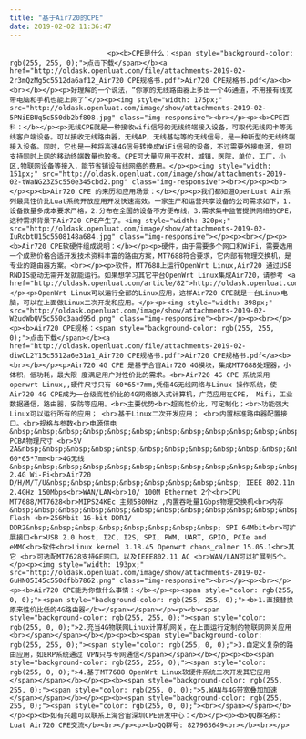 ```yaml
---
title: "基于Air720的CPE"
date: 2019-02-02 11:36:47
---
```










                            <p><b>CPE是什么：<span style="background-color: rgb(255, 255, 0);">点击下载</span></b><a href="http://oldask.openluat.com/file/attachments-2019-02-2r3mQzMg5c5512da6af12_Air720 CPE规格书.pdf">Air720 CPE规格书.pdf</a><b><br></b></p><p>好理解的一个说法，“你家的无线路由器上多出一个4G通道，不用接有线宽带电脑和手机也能上网了”</p><p><img style="width: 175px;" src="http://oldask.openluat.com/image/show/attachments-2019-02-5PNiEBUq5c550db2bf808.jpg" class="img-responsive"><br></p><p><b>CPE百科：</b></p><p>无线CPE就是一种接收wifi信号的无线终端接入设备，可取代无线网卡等无线客户端设备。可以接收无线路由器，无线AP，无线基站等的无线信号，是一种新型的无线终端接入设备。同时，它也是一种将高速4G信号转换成WiFi信号的设备，不过需要外接电源，但可支持同时上网的移动终端数量也较多。CPE可大量应用于农村，城镇，医院，单位，工厂，小区,物联网设备等接入，能节省铺设有线网络的费用。</p><p><img style="width: 151px;" src="http://oldask.openluat.com/image/show/attachments-2019-02-tWaNG23Z5c550e345cbd2.png" class="img-responsive"><br></p><p><br></p><p><b>Air720 CPE 的来历和应用场景：</b></p><p>我们都知道OpenLuat Air系列最具性价比Luat系统开放应用开发快速高效。一家生产和运营共享设备的公司需求如下，1.设备数量多成本要求严格，2.分布在全国的设备不方便布线，3.需求集中监管提供网络的CPE，这种需求背景下Air720 CPE产生了。<img style="width: 320px;" src="http://oldask.openluat.com/image/show/attachments-2019-02-IuRobtU15c5508148a684.jpg" class="img-responsive"></p><p><br></p><p><b>Air720 CPE软硬件组成说明：</b></p><p>硬件，由于需要多个网口和WiFi，需要选用一个成熟价格合适开发技术资料丰富的路由方案，MT7688符合要求，它内部有物理交换机，是专业的路由器方案。<br></p><p>软件，MT7688上运行OpenWrt Linux,Air720 通过USB RNDIS驱动无需开发就能运行。如果想学习其它平台OpenWrt Linux集成Air720，请参考 <a href="http://oldask.openluat.com/article/82">http://oldask.openluat.com/article/82</a></p><p>OpenWrt Linux可以运行全部的Linux应用，这样Air720 CPE就是一台Linux电脑，可以在上面做Linux二次开发和应用。</p><p><img style="width: 398px;" src="http://oldask.openluat.com/image/show/attachments-2019-02-W2udWbQV5c550c3aad95d.png" class="img-responsive"><br></p><p><br></p><p><b>Air720 CPE规格：<span style="background-color: rgb(255, 255, 0);">点击下载</span></b><a href="http://oldask.openluat.com/file/attachments-2019-02-diwCL2Y15c5512a6e31a1_Air720 CPE规格书.pdf">Air720 CPE规格书.pdf</a><b><br></b></p><p>Air720 4G CPE 是基于合宙Air720 4G模块，集成MT7688处理器，小体积，低功耗，最大限 度满足用户对性价比的需求。<br>Air720 4G CPE 系统采用openwrt Linux,,硬件尺寸只有 60*65*7mm,凭借4G无线网络与Linux 操作系统，使Air720 4G CPE成为一台级高性价比的4G网络嵌入式计算机，广范应用在CPE， Mifi，工业数据通信，路由器，安防等应用。<br>主要优势<br>超高性价比，可定制化；<br>功能强大 Linux可以运行所有的应用； <br>基于Linux二次开发应用； <br>内置标准路由器配置接口。<br>规格与参数<br>电源供电&nbsp;&nbsp;&nbsp;&nbsp;&nbsp;&nbsp;&nbsp;&nbsp;&nbsp;&nbsp;&nbsp;&nbsp;&nbsp;&nbsp;&nbsp;&nbsp;&nbsp;&nbsp;&nbsp;&nbsp;&nbsp;&nbsp;&nbsp; PCBA物理尺寸 <br>5V 2A&nbsp;&nbsp;&nbsp;&nbsp;&nbsp;&nbsp;&nbsp;&nbsp;&nbsp;&nbsp;&nbsp;&nbsp;&nbsp;&nbsp;&nbsp;&nbsp;&nbsp;&nbsp;&nbsp;&nbsp;&nbsp;&nbsp;&nbsp;&nbsp;&nbsp;&nbsp;&nbsp; 60*65*7mm<br>4G无线&nbsp;&nbsp;&nbsp;&nbsp;&nbsp;&nbsp;&nbsp;&nbsp;&nbsp;&nbsp;&nbsp;&nbsp;&nbsp;&nbsp;&nbsp;&nbsp;&nbsp;&nbsp;&nbsp;&nbsp;&nbsp;&nbsp;&nbsp;&nbsp;&nbsp; 2.4G Wi-Fi<br>Air720 D/H/M/T/U&nbsp;&nbsp;&nbsp;&nbsp;&nbsp;&nbsp;&nbsp;&nbsp; IEEE 802.11n 2.4GHz 150Mbps<br>WAN/LAN<br>10/ 100M Ethernet 2个<br>CPU MT7688/MT7628<br>MIPS24KEc 主频580MHz ,内置吞吐量1Gbps物理交换机<br>内存&nbsp;&nbsp;&nbsp;&nbsp;&nbsp;&nbsp;&nbsp;&nbsp;&nbsp;&nbsp;&nbsp;&nbsp;&nbsp;&nbsp;&nbsp;&nbsp;&nbsp;&nbsp;&nbsp;&nbsp;&nbsp;&nbsp;&nbsp;&nbsp;&nbsp;&nbsp;&nbsp;&nbsp;&nbsp;&nbsp;&nbsp;&nbsp;&nbsp;&nbsp;&nbsp;&nbsp;&nbsp;&nbsp;&nbsp;&nbsp;&nbsp;&nbsp;&nbsp;&nbsp; Flash <br>256Mbit 16-bit DDR1/ DDR2&nbsp;&nbsp;&nbsp;&nbsp;&nbsp;&nbsp;&nbsp;&nbsp; SPI 64Mbit<br>可扩展接口<br>USB 2.0 host, I2C, I2S, SPI, PWM, UART, GPIO, PCIe and eMMC<br>软件<br>Linux kernel 3.18.45 Openwrt chaos_calmer 15.05.1<br>其它 <br>可选配MT7628支持GE网口，以及IEEE802.11 AC <br>WAN/LAN可以扩展到5个。</p><p><img style="width: 193px;" src="http://oldask.openluat.com/image/show/attachments-2019-02-6uHN05I45c550dfbb7862.png" class="img-responsive"><br></p><p><br></p><p><b>Air720 CPE能为你做什么事情：</b></p><p><span style="color: rgb(255, 0, 0);"><span style="background-color: rgb(255, 255, 0);"><b>1.直接替换原来性价比低的4G路由器</b></span></span></p><p><b><span style="background-color: rgb(255, 255, 0);"><span style="color: rgb(255, 0, 0);">2.充当4G物联网Linux计算机网关，在上面运行定制的物联网网关应用<br></span></span></b></p><p><b><span style="background-color: rgb(255, 255, 0);"><span style="color: rgb(255, 0, 0);">3.自定义复杂的路由应用，如ERP系统通过 VPN只与专网通信</span></span></b></p><p><b><span style="background-color: rgb(255, 255, 0);"><span style="color: rgb(255, 0, 0);">4.基于MT7688 OpenWrt Linux软硬件系统二次开发其它应用</span></span></b></p><p><b><span style="background-color: rgb(255, 255, 0);"><span style="color: rgb(255, 0, 0);">5.WAN与4G带宽叠加加速</span></span></b></p><p><b><span style="background-color: rgb(255, 255, 0);"><span style="color: rgb(255, 0, 0);"><br></span></span></b></p><p><b>如有兴趣可以联系上海合宙深圳CPE研发中心：</b></p><p><b>QQ群名称: Luat Air720 CPE交流</b><br></p><p><b>QQ群号: 827963649<br></b><br></p>







